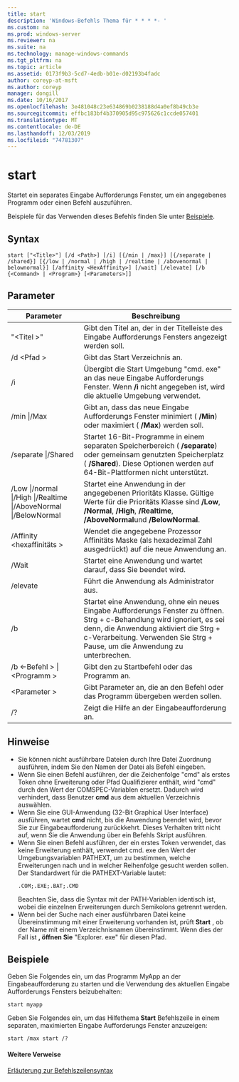 ```yaml
---
title: start
description: 'Windows-Befehls Thema für * * * *- '
ms.custom: na
ms.prod: windows-server
ms.reviewer: na
ms.suite: na
ms.technology: manage-windows-commands
ms.tgt_pltfrm: na
ms.topic: article
ms.assetid: 0173f9b3-5cd7-4edb-b01e-d02193b4fadc
author: coreyp-at-msft
ms.author: coreyp
manager: dongill
ms.date: 10/16/2017
ms.openlocfilehash: 3e481048c23e634869b0238188d4a0ef8b49cb3e
ms.sourcegitcommit: effbc183bf4b370905d95c975626c1ccde057401
ms.translationtype: MT
ms.contentlocale: de-DE
ms.lasthandoff: 12/03/2019
ms.locfileid: "74781307"
---
```

# <a name="start"></a>start



Startet ein separates Eingabe Aufforderungs Fenster, um ein angegebenes Programm oder einen Befehl auszuführen.

Beispiele für das Verwenden dieses Befehls finden Sie unter [Beispiele](#BKMK_examples).

## <a name="syntax"></a>Syntax

```
start ["<Title>"] [/d <Path>] [/i] [{/min | /max}] [{/separate | /shared}] [{/low | /normal | /high | /realtime | /abovenormal | belownormal}] [/affinity <HexAffinity>] [/wait] [/elevate] [/b {<Command> | <Program>} [<Parameters>]]
```

## <a name="parameters"></a>Parameter

|Parameter|Beschreibung|
|---------|-----------|
|"\<Titel >"|Gibt den Titel an, der in der Titelleiste des Eingabe Aufforderungs Fensters angezeigt werden soll.|
|/d \<Pfad >|Gibt das Start Verzeichnis an.|
|/i|Übergibt die Start Umgebung "cmd. exe" an das neue Eingabe Aufforderungs Fenster. Wenn **/i** nicht angegeben ist, wird die aktuelle Umgebung verwendet.|
|/min \|/Max|Gibt an, dass das neue Eingabe Aufforderungs Fenster minimiert ( **/Min**) oder maximiert ( **/Max**) werden soll.|
|/separate \|/Shared|Startet 16-Bit-Programme in einem separaten Speicherbereich ( **/separate**) oder gemeinsam genutzten Speicherplatz ( **/Shared**). Diese Optionen werden auf 64-Bit-Plattformen nicht unterstützt.|
|/Low \|/normal \|/High \|/Realtime \|/AboveNormal \|/BelowNormal|Startet eine Anwendung in der angegebenen Prioritäts Klasse. Gültige Werte für die Prioritäts Klasse sind **/Low**, **/Normal**, **/High**, **/Realtime**, **/AboveNormal**und **/BelowNormal**.|
|/Affinity \<hexaffinitäts >|Wendet die angegebene Prozessor Affinitäts Maske (als hexadezimal Zahl ausgedrückt) auf die neue Anwendung an.|
|/Wait|Startet eine Anwendung und wartet darauf, dass Sie beendet wird.|
|/elevate|Führt die Anwendung als Administrator aus.|
|/b|Startet eine Anwendung, ohne ein neues Eingabe Aufforderungs Fenster zu öffnen. Strg + c-Behandlung wird ignoriert, es sei denn, die Anwendung aktiviert die Strg + c-Verarbeitung. Verwenden Sie Strg + Pause, um die Anwendung zu unterbrechen.|
|/b \<-Befehl > \| \<Programm >|Gibt den zu Startbefehl oder das Programm an.|
|\<Parameter >|Gibt Parameter an, die an den Befehl oder das Programm übergeben werden sollen.|
|/?|Zeigt die Hilfe an der Eingabeaufforderung an.|

## <a name="remarks"></a>Hinweise

- Sie können nicht ausführbare Dateien durch Ihre Datei Zuordnung ausführen, indem Sie den Namen der Datei als Befehl eingeben.
- Wenn Sie einen Befehl ausführen, der die Zeichenfolge "cmd" als erstes Token ohne Erweiterung oder Pfad Qualifizierer enthält, wird "cmd" durch den Wert der COMSPEC-Variablen ersetzt. Dadurch wird verhindert, dass Benutzer **cmd** aus dem aktuellen Verzeichnis auswählen.
- Wenn Sie eine GUI-Anwendung (32-Bit Graphical User Interface) ausführen, wartet **cmd** nicht, bis die Anwendung beendet wird, bevor Sie zur Eingabeaufforderung zurückkehrt. Dieses Verhalten tritt nicht auf, wenn Sie die Anwendung über ein Befehls Skript ausführen.
- Wenn Sie einen Befehl ausführen, der ein erstes Token verwendet, das keine Erweiterung enthält, verwendet cmd. exe den Wert der Umgebungsvariablen PATHEXT, um zu bestimmen, welche Erweiterungen nach und in welcher Reihenfolge gesucht werden sollen. Der Standardwert für die PATHEXT-Variable lautet:  
  ```
  .COM;.EXE;.BAT;.CMD 
  ```  
  Beachten Sie, dass die Syntax mit der PATH-Variablen identisch ist, wobei die einzelnen Erweiterungen durch Semikolons getrennt werden.
- Wenn bei der Suche nach einer ausführbaren Datei keine Übereinstimmung mit einer Erweiterung vorhanden ist, prüft **Start** , ob der Name mit einem Verzeichnisnamen übereinstimmt. Wenn dies der Fall ist **, öffnen Sie** "Explorer. exe" für diesen Pfad.

## <a name="BKMK_examples"></a>Beispiele

Geben Sie Folgendes ein, um das Programm MyApp an der Eingabeaufforderung zu starten und die Verwendung des aktuellen Eingabe Aufforderungs Fensters beizubehalten:
```
start myapp 
```
Geben Sie Folgendes ein, um das Hilfethema **Start** Befehlszeile in einem separaten, maximierten Eingabe Aufforderungs Fenster anzuzeigen:
```
start /max start /?
```

#### <a name="additional-references"></a>Weitere Verweise

[Erläuterung zur Befehlszeilensyntax](command-line-syntax-key.md)
